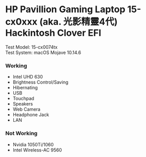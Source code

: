 # HP Pavillion Gaming Laptop 15-cx0xxx (aka. 光影精靈4代) Hackintosh Clover EFI
Test Model: 15-cx0074tx  
Test System: macOS Mojave 10.14.6
### Working
- Intel UHD 630
- Brightness Control/Saving
- Hibernating
- USB
- Touchpad
- Speakers
- Web Camera
- Headphone Jack
- LAN
### Not Working
- Nvidia 1050Ti/1060
- Intel Wireless-AC 9560
